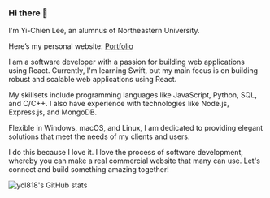 ### Hi there 👋

I'm Yi-Chien Lee, an alumnus of Northeastern University.

Here’s my personal website: [Portfolio](https://yichien-lee.vercel.app/)

I am a software developer with a passion for building web applications using React. Currently, I'm learning Swift, but my main focus is on building robust and scalable web applications using React. 

My skillsets include programming languages like JavaScript, Python, SQL, and C/C++. I also have experience with technologies like Node.js, Express.js, and MongoDB.

Flexible in Windows, macOS, and Linux, I am dedicated to providing elegant solutions that meet the needs of my clients and users. 

I do this because I love it. I love the process of software development, whereby you can make a real commercial website that many can use. Let's connect and build something amazing together!

![ycl818's GitHub stats](https://github-readme-stats-sigma-five.vercel.app/api?username=ycl818&theme=dark&show_icons=true)

<!--
**ycl818/ycl818** is a ✨ _special_ ✨ repository because its `README.md` (this file) appears on your GitHub profile.

Here are some ideas to get you started:

- 🔭 I’m currently working on ...
- 🌱 I’m currently learning ...
- 👯 I’m looking to collaborate on ...
- 🤔 I’m looking for help with ...
- 💬 Ask me about ...
- 📫 How to reach me: ...
- 😄 Pronouns: ...
- ⚡ Fun fact: ...
-->
